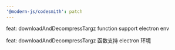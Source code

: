 ```yaml
---
'@modern-js/codesmith': patch
---
```


feat: downloadAndDecompressTargz function support electron env

feat: downloadAndDecompressTargz 函数支持 electron 环境
